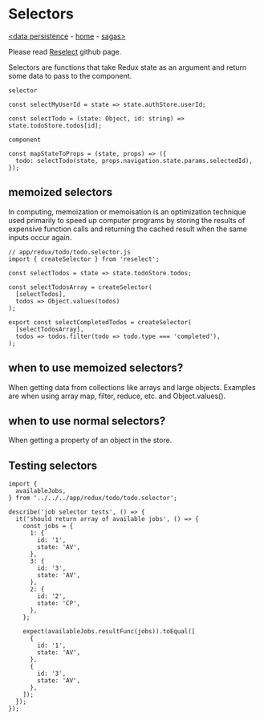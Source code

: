 # Selectors

[<data persistence](persistence.md) - [home](index.md) - [sagas>](saga.md)

Please read [Reselect](https://github.com/reduxjs/reselect) github page.

Selectors are functions that take Redux state as an argument and return some data to pass to the component.

`selector`
```
const selectMyUserId = state => state.authStore.userId;

const selectTodo = (state: Object, id: string) => state.todoStore.todos[id];
```
`component`
```
const mapStateToProps = (state, props) => ({
  todo: selectTodo(state, props.navigation.state.params.selectedId),
});
```

## memoized selectors

In computing, memoization or memoisation is an optimization technique used primarily to speed up computer programs by storing the results of expensive function calls and returning the cached result when the same inputs occur again.


```
// app/redux/todo/todo.selector.js
import { createSelector } from 'reselect';

const selectTodos = state => state.todoStore.todos;

const selectTodosArray = createSelector(
  [selectTodos],
  todos => Object.values(todos)
);

export const selectCompletedTodos = createSelector(
  [selectTodosArray],
  todos => todos.filter(todo => todo.type === 'completed'),
);
```

## when to use memoized selectors?

When getting data from collections like arrays and large objects. Examples are when using array map, filter, reduce, etc. and Object.values().

## when to use normal selectors?

When getting a property of an object in the store.

## Testing selectors

```
import {
  availableJobs,
} from '../../../app/redux/todo/todo.selector';

describe('job selector tests', () => {
  it('should return array of available jobs', () => {
    const jobs = {
      1: {
        id: '1',
        state: 'AV',
      },
      3: {
        id: '3',
        state: 'AV',
      },
      2: {
        id: '2',
        state: 'CP',
      },
    };

    expect(availableJobs.resultFunc(jobs)).toEqual([
      {
        id: '1',
        state: 'AV',
      },
      {
        id: '3',
        state: 'AV',
      },
    ]);
  });
});

```